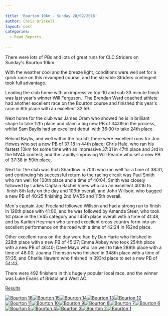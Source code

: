 ```yaml
---

title: 'Bourton 10km - Sunday 28/02/2016'
author: Chris Driskell
layout: post
categories:
  - Road Reports

---
```

There were lots of PBs and lots of great runs for CLC Striders on Sunday's Bourton 10km.

With the weather cool and the breeze light, conditions were well set for a quick race on this revamped course, and the sizeable Striders contingent took full advantage.

Leading the club home with an impressive top-10 and sub 33 minute finish was last year's winner Will Ferguson.  The Brendan Ward coached athlete had another excellent race on the Bourton course and finished this year's race in 6th place with an excellent 32.59.

Next home for the club was James Oram who showed he is in brilliant shape to take 12th place and claim a big new PB of 34:09 in the process, whilst Sam Baylis had an excellent debut  with 36:00 to take 24th place.

Behind Baylis, and well within the top 50, there were excellent runs for Jon Howes who set a new PB of 37:18 in 44th place; Chris Hale, who ran his fastest 10km for some time with an impressive 37:31 in 47th place and 3rd in the MV45 contest; and the rapidly-improving Will Pearce who set a new PB of 37:38 in 50th place.

Next for the club was Rich Shardlow in 70th who ran well for a time of 38:31, and continuing his successful return to the racing circuit was Paul Smith who ran well for 100th place and a time of 40:04. Smith was closely followed by Ladies Captain Rachel Vines who ran an excellent 40:16 to  finish 8th lady on the day and 109th overall, and John Willson, who bagged a new PB of 40:25 finishing 2nd MV55 and 115th overall.

Men's captain Joel Freeland followed Willson and had a strong run to finish in 126th place with 41:00, and he was followed by Amanda Steer, who took 1st place in the LV45 category and 145th place overall with a time of 41:48, and by Karlien Heyrman who turned excellent cross country form into an excellent performance on the road with a time of 42:24 in 162nd place.

Other excellent runs on the day were had by Dan Harte who finished in 228th place with a new PB of 45:27; Emma Abbey who took 254th place with a new PB of 46:40; Dave Mayo who ran well to take 289th place with a time of 48:00; Joanna Thomson who finished in 348th place with a time of 51:35, and Charlie Haward who finished in 393rd place to set a new PB of 54:43.

There were 492 finishers in this hugely popular local race, and the winner was Luke Evans of Bristol and West AC.

[Results](http://dbmaxresults.co.uk/results.aspx?CId=16421&RId=2119)

[<img class="alignnone size-medium wp-image-2032" src="/Images/2016/02/Bourton-16-e1456680068172-225x300.jpg" alt="Bourton 16" width="225" height="300" srcset="/Images/2016/02/Bourton-16-e1456680068172-225x300.jpg 225w, /Images/2016/02/Bourton-16-e1456680068172.jpg 480w" sizes="(max-width: 225px) 100vw, 225px" />](/Images/2016/02/Bourton-16-e1456680068172.jpg)[<img class="alignnone size-medium wp-image-2031" src="/Images/2016/02/Bourton-15-e1456680091796-225x300.jpg" alt="Bourton 15" width="225" height="300" srcset="/Images/2016/02/Bourton-15-e1456680091796-225x300.jpg 225w, /Images/2016/02/Bourton-15-e1456680091796.jpg 480w" sizes="(max-width: 225px) 100vw, 225px" />](/Images/2016/02/Bourton-15-e1456680091796.jpg)[<img class="alignnone size-medium wp-image-2030" src="/Images/2016/02/Bourton-14-e1456680111389-225x300.jpg" alt="Bourton 14" width="225" height="300" srcset="/Images/2016/02/Bourton-14-e1456680111389-225x300.jpg 225w, /Images/2016/02/Bourton-14-e1456680111389.jpg 480w" sizes="(max-width: 225px) 100vw, 225px" />](/Images/2016/02/Bourton-14-e1456680111389.jpg)[<img class="alignnone size-medium wp-image-2029" src="/Images/2016/02/Bourton-13-225x300.jpg" alt="Bourton 13" width="225" height="300" srcset="/Images/2016/02/Bourton-13-225x300.jpg 225w, /Images/2016/02/Bourton-13.jpg 480w" sizes="(max-width: 225px) 100vw, 225px" />](/Images/2016/02/Bourton-13.jpg)[<img class="alignnone size-medium wp-image-2028" src="/Images/2016/02/Bourton-12-225x300.jpg" alt="Bourton 12" width="225" height="300" srcset="/Images/2016/02/Bourton-12-225x300.jpg 225w, /Images/2016/02/Bourton-12.jpg 480w" sizes="(max-width: 225px) 100vw, 225px" />](/Images/2016/02/Bourton-12.jpg)[<img class="alignnone size-medium wp-image-2027" src="/Images/2016/02/Bourton-11-225x300.jpg" alt="Bourton 11" width="225" height="300" srcset="/Images/2016/02/Bourton-11-225x300.jpg 225w, /Images/2016/02/Bourton-11.jpg 480w" sizes="(max-width: 225px) 100vw, 225px" />](/Images/2016/02/Bourton-11.jpg)[<img class="alignnone size-medium wp-image-2026" src="/Images/2016/02/Bourton-10-225x300.jpg" alt="Bourton 10" width="225" height="300" srcset="/Images/2016/02/Bourton-10-225x300.jpg 225w, /Images/2016/02/Bourton-10.jpg 480w" sizes="(max-width: 225px) 100vw, 225px" />](/Images/2016/02/Bourton-10.jpg)[<img class="alignnone size-medium wp-image-2025" src="/Images/2016/02/Bourton-9-225x300.jpg" alt="Bourton 9" width="225" height="300" srcset="/Images/2016/02/Bourton-9-225x300.jpg 225w, /Images/2016/02/Bourton-9.jpg 480w" sizes="(max-width: 225px) 100vw, 225px" />](/Images/2016/02/Bourton-9.jpg)[<img class="alignnone size-medium wp-image-2024" src="/Images/2016/02/Bourton-8-225x300.jpg" alt="Bourton 8" width="225" height="300" srcset="/Images/2016/02/Bourton-8-225x300.jpg 225w, /Images/2016/02/Bourton-8.jpg 480w" sizes="(max-width: 225px) 100vw, 225px" />](/Images/2016/02/Bourton-8.jpg)[<img class="alignnone size-medium wp-image-2023" src="/Images/2016/02/Bourton-7-225x300.jpg" alt="Bourton 7" width="225" height="300" srcset="/Images/2016/02/Bourton-7-225x300.jpg 225w, /Images/2016/02/Bourton-7.jpg 480w" sizes="(max-width: 225px) 100vw, 225px" />](/Images/2016/02/Bourton-7.jpg)[<img class="alignnone size-medium wp-image-2022" src="/Images/2016/02/Bourton-6-e1456680137115-225x300.jpg" alt="Bourton 6" width="225" height="300" srcset="/Images/2016/02/Bourton-6-e1456680137115-225x300.jpg 225w, /Images/2016/02/Bourton-6-e1456680137115.jpg 480w" sizes="(max-width: 225px) 100vw, 225px" />](/Images/2016/02/Bourton-6-e1456680137115.jpg)[<img class="alignnone size-medium wp-image-2021" src="/Images/2016/02/Bourton-5-e1456680168968-225x300.jpg" alt="Bourton 5" width="225" height="300" srcset="/Images/2016/02/Bourton-5-e1456680168968-225x300.jpg 225w, /Images/2016/02/Bourton-5-e1456680168968.jpg 480w" sizes="(max-width: 225px) 100vw, 225px" />](/Images/2016/02/Bourton-5-e1456680168968.jpg)[<img class="alignnone size-medium wp-image-2020" src="/Images/2016/02/Bourton-4-e1456680219308-225x300.jpg" alt="Bourton 4" width="225" height="300" srcset="/Images/2016/02/Bourton-4-e1456680219308-225x300.jpg 225w, /Images/2016/02/Bourton-4-e1456680219308.jpg 480w" sizes="(max-width: 225px) 100vw, 225px" />](/Images/2016/02/Bourton-4-e1456680219308.jpg)[<img class="alignnone size-medium wp-image-2019" src="/Images/2016/02/Bourton-3-e1456680394538-225x300.jpg" alt="Bourton 3" width="225" height="300" srcset="/Images/2016/02/Bourton-3-e1456680394538-225x300.jpg 225w, /Images/2016/02/Bourton-3-e1456680394538.jpg 480w" sizes="(max-width: 225px) 100vw, 225px" />](/Images/2016/02/Bourton-3-e1456680394538.jpg)[<img class="alignnone size-medium wp-image-2018" src="/Images/2016/02/Bourton-2-e1456680449171-225x300.jpg" alt="Bourton 2" width="225" height="300" srcset="/Images/2016/02/Bourton-2-e1456680449171-225x300.jpg 225w, /Images/2016/02/Bourton-2-e1456680449171.jpg 480w" sizes="(max-width: 225px) 100vw, 225px" />](/Images/2016/02/Bourton-2-e1456680449171.jpg)[<img class="alignnone size-medium wp-image-2017" src="/Images/2016/02/Bourton-1-e1456680041931-225x300.jpg" alt="Bourton 1" width="225" height="300" srcset="/Images/2016/02/Bourton-1-e1456680041931-225x300.jpg 225w, /Images/2016/02/Bourton-1-e1456680041931.jpg 480w" sizes="(max-width: 225px) 100vw, 225px" />](/Images/2016/02/Bourton-1-e1456680041931.jpg)

&nbsp;
